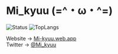 # Mi_kyuu (=^・ω・^=)   
![Status](https://github-readme-stats.vercel.app/api?username=Mi-kyuu&count_private=true&show_icons=true&theme=algolia)
![TopLangs](https://github-readme-stats.vercel.app/api/top-langs/?username=Mi-kyuu&count_private=true&layout=compact&theme=algolia)  
  
Website -> [Mi-kyuu.web.app](https://mi-kyuu.web.app)  
Twitter -> [@Mi_kyuu](https://twitter.com/Mi_kyuu)

